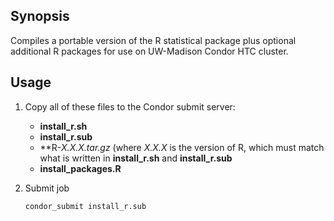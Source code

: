 ## Synopsis
Compiles a portable version of the R statistical package plus optional additional R packages for use on UW-Madison Condor HTC cluster.

## Usage
1. Copy all of these files to the Condor submit server:
	* **install_r.sh** 
	* **install_r.sub**
	* **R-*X.X.X.*tar.gz**  (where *X.X.X* is the version of R, which must match what is written in **install_r.sh** and **install_r.sub**
	* **install_packages.R**
2. Submit job
	
	`condor_submit install_r.sub`
